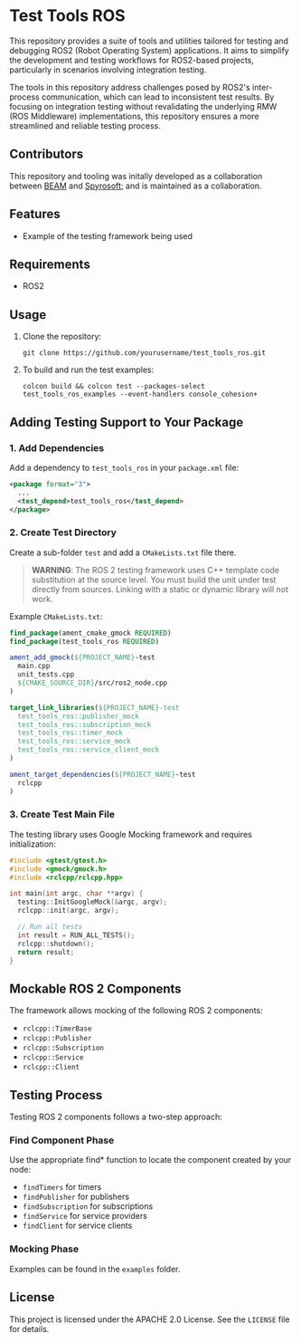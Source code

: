 # Test Tools ROS

This repository provides a suite of tools and utilities tailored for testing and debugging ROS2 (Robot Operating System) applications. It aims to simplify the development and testing workflows for ROS2-based projects, particularly in scenarios involving integration testing. 

The tools in this repository address challenges posed by ROS2's inter-process communication, which can lead to inconsistent test results. By focusing on integration testing without revalidating the underlying RMW (ROS Middleware) implementations, this repository ensures a more streamlined and reliable testing process.

## Contributors
This repository and tooling was initally developed as a collaboration between [BEAM](https://beam.global/) and [Spyrosoft](https://spyro-soft.com/); and is maintained as a collaboration.

## Features

- Example of the testing framework being used

## Requirements

- ROS2

## Usage

1. Clone the repository:
    ```
    git clone https://github.com/yourusername/test_tools_ros.git
    ```
2. To build and run the test examples:
    ```
    colcon build && colcon test --packages-select test_tools_ros_examples --event-handlers console_cohesion+
    ```

## Adding Testing Support to Your Package

### 1. Add Dependencies

Add a dependency to `test_tools_ros` in your `package.xml` file:

```xml
<package format="3">
  ...
  <test_depend>test_tools_ros</test_depend>
</package>
```

### 2. Create Test Directory

Create a sub-folder `test` and add a `CMakeLists.txt` file there.

> **WARNING**: The ROS 2 testing framework uses C++ template code substitution at the source level. You must build the unit under test directly from sources. Linking with a static or dynamic library will not work.

Example `CMakeLists.txt`:

```cmake
find_package(ament_cmake_gmock REQUIRED)
find_package(test_tools_ros REQUIRED)

ament_add_gmock(${PROJECT_NAME}-test
  main.cpp
  unit_tests.cpp
  ${CMAKE_SOURCE_DIR}/src/ros2_node.cpp
)

target_link_libraries(${PROJECT_NAME}-test
  test_tools_ros::publisher_mock
  test_tools_ros::subscription_mock
  test_tools_ros::timer_mock
  test_tools_ros::service_mock
  test_tools_ros::service_client_mock
)

ament_target_dependencies(${PROJECT_NAME}-test
  rclcpp
)
```

### 3. Create Test Main File

The testing library uses Google Mocking framework and requires initialization:

```cpp
#include <gtest/gtest.h>
#include <gmock/gmock.h>
#include <rclcpp/rclcpp.hpp>

int main(int argc, char **argv) {
  testing::InitGoogleMock(&argc, argv);
  rclcpp::init(argc, argv);

  // Run all tests
  int result = RUN_ALL_TESTS();
  rclcpp::shutdown();
  return result;
}
```

## Mockable ROS 2 Components

The framework allows mocking of the following ROS 2 components:

- `rclcpp::TimerBase`
- `rclcpp::Publisher`
- `rclcpp::Subscription`
- `rclcpp::Service`
- `rclcpp::Client`

## Testing Process

Testing ROS 2 components follows a two-step approach:

### Find Component Phase

Use the appropriate find* function to locate the component created by your node:

- `findTimers` for timers
- `findPublisher` for publishers
- `findSubscription` for subscriptions
- `findService` for service providers
- `findClient` for service clients

### Mocking Phase

Examples can be found in the `examples` folder.


## License

This project is licensed under the APACHE 2.0 License. See the `LICENSE` file for details.
